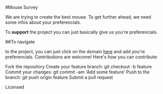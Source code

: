 #Mouse Survey

We are trying to create the best mouse. To get further ahead,
we need some infos about your preferencials.

To **support** the project you can just basically
give us you're preferencials.



##To navigate 

to the project, you can just click on the domain [here](mouse-survey.netlify.app/)
and add you're preferencials.
Contributions are welcome! Here's how you can contribute:

Fork the repository
Create your feature branch: git checkout -b feature
Commit your changes: git commit -am 'Add some feature'
Push to the branch: git push origin feature
Submit a pull request

Licensed 

